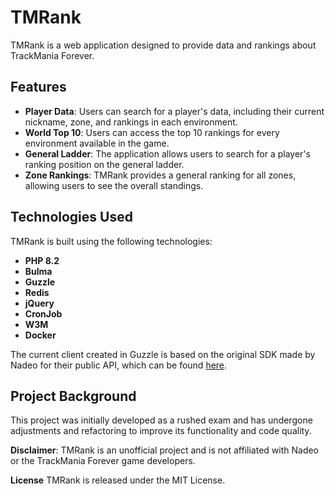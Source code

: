 # TMRank

TMRank is a web application designed to provide data and rankings about TrackMania Forever.

## Features

- **Player Data**: Users can search for a player's data, including their current nickname, zone, and rankings in each environment.
- **World Top 10**: Users can access the top 10 rankings for every environment available in the game.
- **General Ladder**: The application allows users to search for a player's ranking position on the general ladder.
- **Zone Rankings**: TMRank provides a general ranking for all zones, allowing users to see the overall standings.

## Technologies Used

TMRank is built using the following technologies:

- **PHP 8.2**
- **Bulma**
- **Guzzle**
- **Redis**
- **jQuery**
- **CronJob**
- **W3M**
- **Docker**

The current client created in Guzzle is based on the original SDK made by Nadeo for their public API, which can be found [here](https://forum.maniaplanet.com/viewtopic.php?f=206&t=1207&sid=f509d21ce0415db77e12f80f13f747d7).

## Project Background

This project was initially developed as a rushed exam and has undergone adjustments and refactoring to improve its functionality and code quality.

**Disclaimer**: TMRank is an unofficial project and is not affiliated with Nadeo or the TrackMania Forever game developers.

**License**
TMRank is released under the MIT License.
